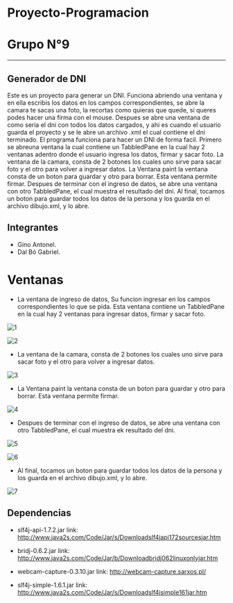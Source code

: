 # Proyecto-Programacion
# Grupo N°9
***
## Generador de DNI 
  
  Este es un proyecto para generar un DNI. Funciona abriendo una ventana y en ella escribis los datos en los campos correspondientes, se abre la camara te sacas una foto, la recortas como quieras que quede, si queres podes hacer una firma con el mouse. Despues se abre una ventana de como seria el dni con todos los datos cargados, y ahi es cuando el usuario guarda el proyecto y se le abre un archivo .xml el cual contiene el dni terminado. El programa funciona para hacer un DNI de forma facil. Primero se abreuna ventana la cual contiene un TabbledPane en la cual hay 2 ventanas adentro donde el usuario ingresa los datos, firmar y sacar foto. La ventana de la camara, consta de 2 botones los cuales uno sirve para sacar foto y el otro para volver a ingresar datos. La Ventana paint la ventana consta de un boton para guardar y otro para borrar. Esta ventana permite firmar. Despues de terminar con el ingreso de datos, se abre una ventana con otro TabbledPane, el cual muestra el resultado del dni. Al final, tocamos un boton para guardar todos los datos de la persona y los guarda en el archivo dibujo.xml, y lo abre.
## Integrantes
- Gino Antonel. 
- Dal Bó Gabriel.

# Ventanas

- La ventana de ingreso de datos, Su funcion ingresar en los campos correspondientes lo que se pida. Esta ventana contiene un TabbledPane en la cual hay 2 ventanas para ingresar datos, firmar y sacar foto.

![1](https://user-images.githubusercontent.com/29457569/30059109-1ca171a0-9214-11e7-9b89-6d12101bf92b.png)

![2](https://user-images.githubusercontent.com/29457569/30059154-52ffb536-9214-11e7-9949-f0541bc14326.png)

- La ventana de la camara, consta de 2 botones los cuales uno sirve para sacar foto y el otro para volver a ingresar datos.

![3](https://user-images.githubusercontent.com/29457569/30059184-7268d114-9214-11e7-9bb4-10f0557b5709.png)

- La Ventana paint la ventana consta de un boton para guardar y otro para borrar. Esta ventana permite firmar.

![4](https://user-images.githubusercontent.com/29457569/30059274-c8d54a32-9214-11e7-8ef8-a18937d04d7e.png)

- Despues de terminar con el ingreso de datos, se abre una ventana con otro TabbledPane, el cual muestra ek resultado del dni.

![5](https://user-images.githubusercontent.com/29457569/30059826-28e88572-9217-11e7-8ccc-a58f36a4fa55.png)

![6](https://user-images.githubusercontent.com/29457569/30059939-9f869246-9217-11e7-8ca2-8b319ac77497.png)

- Al final, tocamos un boton para guardar todos los datos de la persona y los guarda en el archivo dibujo.xml, y lo abre.

![7](https://user-images.githubusercontent.com/29457569/30059964-be779e84-9217-11e7-8a4f-835041ad25db.png)

## Dependencias
- slf4j-api-1.7.2.jar link: http://www.java2s.com/Code/Jar/s/Downloadslf4japi172sourcesjar.htm

- bridj-0.6.2.jar link: http://www.java2s.com/Code/Jar/b/Downloadbridj062linuxonlyjar.htm

- webcam-capture-0.3.10.jar link: http://webcam-capture.sarxos.pl/

- slf4j-simple-1.6.1.jar link: http://www.java2s.com/Code/Jar/s/Downloadslf4jsimple161jar.htm





